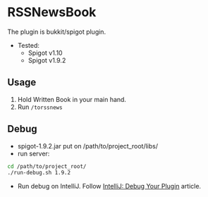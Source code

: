 
RSSNewsBook
=======================================

The plugin is bukkit/spigot plugin.

* Tested:
  * Spigot v1.10
  * Spigot v1.9.2

Usage
---------------------------------------

1. Hold Written Book in your main hand.
2. Run `/torssnews`



Debug
---------------------------------------

* spigot-1.9.2.jar put on /path/to/project\_root/libs/
* run server:

```sh
cd /path/to/project_root/
./run-debug.sh 1.9.2
```

* Run debug on IntelliJ. Follow [IntelliJ: Debug Your Plugin](https://www.spigotmc.org/wiki/intellij-debug-your-plugin/) article.


